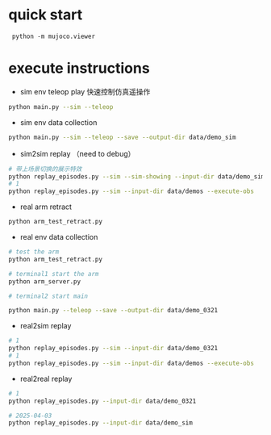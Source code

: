 # quick start
```
 python -m mujoco.viewer
```

# execute instructions

- sim env teleop play 
  快速控制仿真遥操作
```sh
python main.py --sim --teleop
```

- sim env data collection

```sh
python main.py --sim --teleop --save --output-dir data/demo_sim
```

- sim2sim replay （need to debug）

```bash
# 带上场景切换的展示特效
python replay_episodes.py --sim --sim-showing --input-dir data/demo_sim
# 1
python replay_episodes.py --sim --input-dir data/demos --execute-obs

```

- real arm retract

```bash
python arm_test_retract.py
```

- real env data collection
  
```bash
# test the arm
python arm_test_retract.py

# terminal1 start the arm
python arm_server.py

# terminal2 start main

python main.py --teleop --save --output-dir data/demo_0321
```


- real2sim replay

```bash
# 1
python replay_episodes.py --sim --input-dir data/demo_0321 
# 1
python replay_episodes.py --sim --input-dir data/demos --execute-obs

```

- real2real replay


```bash
# 1
python replay_episodes.py --input-dir data/demo_0321

# 2025-04-03
python replay_episodes.py --input-dir data/demo_sim

```